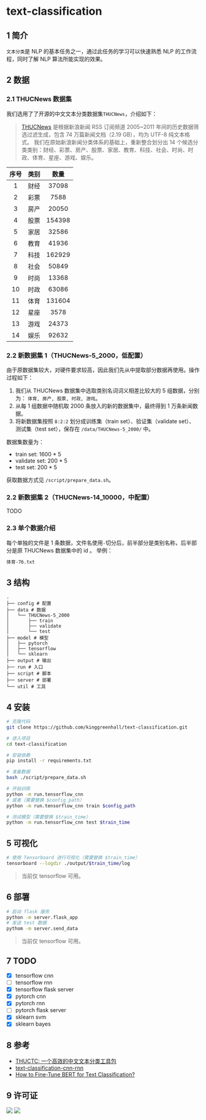 # text-classification

## 1 简介

`文本分类`是 NLP 的基本任务之一，通过此任务的学习可以快速熟悉 NLP 的工作流程，同时了解 NLP 算法所能实现的效果。

## 2 数据

### 2.1 THUCNews 数据集

我们选用了了开源的中文文本分类数据集`THUCNews`，介绍如下：

> [THUCNews](http://thuctc.thunlp.org/) 是根据新浪新闻 RSS 订阅频道 2005~2011 年间的历史数据筛选过滤生成，包含 74 万篇新闻文档（2.19 GB），均为 UTF-8 纯文本格式。
> 我们在原始新浪新闻分类体系的基础上，重新整合划分出 14 个候选分类类别：财经、彩票、房产、股票、家居、教育、科技、社会、时尚、时政、体育、星座、游戏、娱乐。

| 序号 | 类别 | 数量 |
| :-: | :-: | :-: |
| 1 | 财经 | 37098 |
| 2 | 彩票 | 7588 |
| 3 | 房产 | 20050 |
| 4 | 股票 | 154398 |
| 5 | 家居 | 32586 |
| 6 | 教育 | 41936 |
| 7 | 科技 | 162929 |
| 8 | 社会 | 50849 |
| 9 | 时尚 | 13368 |
| 10 | 时政 | 63086 |
| 11 | 体育 | 131604 |
| 12 | 星座 | 3578 |
| 13 | 游戏 | 24373 |
| 14 | 娱乐 | 92632 |

### 2.2 新数据集 1（THUCNews-5_2000，低配置）

由于原数据集较大，对硬件要求较高，因此我们先从中提取部分数据再使用。操作过程如下：

1. 我们从 THUCNews 数据集中选取类别名词词义相差比较大的 5 组数据，分别为： `体育, 房产, 股票, 时政, 游戏`。
2. 从每 1 组数据中随机取 2000 条放入的新的数据集中，最终得到 1 万条新闻数据。
3. 将新数据集按照 `8:2:2` 划分成训练集（train set）、验证集（validate set）、测试集（test set），保存在 `/data/THUCNews-5_2000/` 中。

数据集数量为：

- train set: 1600 * 5
- validate set: 200 * 5
- test set: 200 * 5

获取数据方式见 `/script/prepare_data.sh`。

### 2.2 新数据集 2（THUCNews-14_10000，中配置）

TODO

### 2.3 单个数据介绍

每个单独的文件是 1 条数据，文件名使用`-`切分后，前半部分是类别名称，后半部分是原 THUCNews 数据集中的 id 。
举例：
```bash
体育-76.txt
```
## 3 结构

```
.
├── config # 配置
├── data # 数据
│   └── THUCNews-5_2000
│       ├── train
│       ├── validate
│       └── test
├── model # 模型
│   ├── pytorch
│   ├── tensorflow
│   └── sklearn
├── output # 输出
├── run # 入口
├── script # 脚本
├── server # 部署
└── util # 工具
```

## 4 安装

```bash
# 克隆代码
git clone https://github.com/kinggreenhall/text-classification.git

# 进入项目
cd text-classification

# 安装依赖
pip install -r requirements.txt

# 准备数据
bash ./script/prepare_data.sh

# 开始训练
python -m run.tensorflow_cnn
# 或者（需要替换 $config_path）
python -m run.tensorflow_cnn train $config_path

# 测试模型（需要替换 $train_time）
python -m run.tensorflow_cnn test $train_time
```

## 5 可视化

```bash
# 使用 Tensorboard 进行可视化（需要替换 $train_time）
tensorboard --logdir ./output/$train_time/log
```

> 当前仅 tensorflow 可用。

## 6 部署

```bash
# 启动 flask 服务
python -m server.flask_app
# 发送 test 数据
pythom -m server.send_data
```

> 当前仅 tensorflow 可用。

## 7 TODO

- [x] tensorflow cnn
- [ ] tensorflow rnn
- [x] tensorflow flask server
- [x] pytorch cnn
- [x] pytorch rnn
- [ ] pytorch flask server
- [x] sklearn svm
- [x] sklearn bayes

## 8 参考

- [THUCTC: 一个高效的中文文本分类工具包](http://thuctc.thunlp.org/)
- [text-classification-cnn-rnn](https://github.com/gaussic/text-classification-cnn-rnn)
- [How to Fine-Tune BERT for Text Classification?](https://arxiv.org/pdf/1905.05583.pdf)

## 9 许可证

[![](https://award.dovolopor.com?lt=License&rt=MIT&rbc=green)](./LICENSE)
[![](https://award.dovolopor.com?lt=Ailln's&rt=idea&lbc=lightgray&rbc=red&ltc=red)](https://github.com/Ailln/award)
